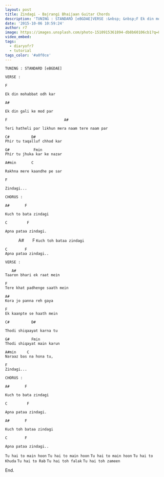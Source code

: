 ```yaml
---
layout: post
title: Zindagi - Bajrangi Bhaijaan Guitar Chords
description: 'TUNING : STANDARD [eBGDAE]VERSE :&nbsp; &nbsp;F Ek din mohabbat odh kar&nbsp; &nbsp;A#Ek din gali ke mod par&nbsp; F &nbsp; &nbsp; &nbsp; &nbsp; &nbsp...'
date: '2015-10-06 10:59:24'
author: r7
image: https://images.unsplash.com/photo-1510915361894-db8b60106cb1?q=80&w=2940&auto=format&fit=crop&ixlib=rb-4.1.0&ixid=M3wxMjA3fDB8MHxwaG90by1wYWdlfHx8fGVufDB8fHx8fA%3D%3D
video_embed:
tags:
  - diaryofr7
  - tutorial
tags_color: '#a0f0ce'
---
```

`TUNING : STANDARD [eBGDAE]`

`VERSE :`

```
F
```

`Ek din mohabbat odh kar`

```
A#
```

`Ek din gali ke mod par`

```
F                          A#
```

`Teri hatheli par likhun mera naam tere naam par`

```
C#          D#    
Phir tu taqalluf chhod kar
```

```
G#           Fmin
Phir tu jhuka kar ke nazar
```

```
A#min       C
```

`Rakhna mere kaandhe pe sar`

```
F
```

`Zindagi...`

`CHORUS :`

```
A#       F
```

`Kuch to bata zindagi`

```
C         F
```

```
Apna pataa zindagi.
```
           A#       F
`Kuch toh bataa zindagi`

```
C        F
Apna pataa zindagi..
```

```
VERSE :

   A# 
Taaron bhari ek raat mein
```

```
F
Tere khat padhenge saath mein
```

```
A#
Kora jo panna reh gaya
```

```
F
Ek kaanpte se haath mein
```

```
C#          D#
```

`Thodi shiqaayat karna tu`

```
G#          Fmin
Thodi shiqayat main karun
```

```
A#min     C 
Naraaz bas na hona tu,
```

```
F
Zindagi...
```

`CHORUS :`

```
A#       F
```

`Kuch to bata zindagi`

```
C         F
```

`Apna pataa zindagi.`

```
A#       F
```

`Kuch toh bataa zindagi`

```
C        F
```

`Apna pataa zindagi..`

`Tu hai to main hoon`
`Tu hai to main hoon`
`Tu hai to main hoon`
`Tu hai to Khuda`
`Tu hai to Rab`
`Tu hai toh falak`
`Tu hai toh zameen`

End.
